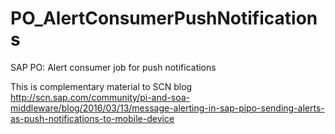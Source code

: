 # PO_AlertConsumerPushNotifications
SAP PO: Alert consumer job for push notifications

This is complementary material to SCN blog http://scn.sap.com/community/pi-and-soa-middleware/blog/2016/03/13/message-alerting-in-sap-pipo-sending-alerts-as-push-notifications-to-mobile-device
